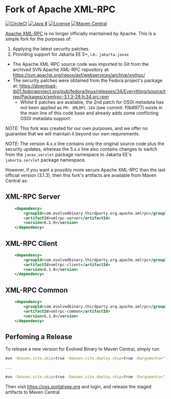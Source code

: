 # Fork of Apache XML-RPC
[![CircleCI](https://circleci.com/gh/evolvedbinary/apache-xmlrpc/tree/main.svg?style=svg)](https://circleci.com/gh/evolvedbinary/apache-xmlrpc/tree/main)
[![Java 8](https://img.shields.io/badge/java-8+-blue.svg)](https://adoptopenjdk.net/)
[![License](https://img.shields.io/badge/license-Apache%202-blue.svg)](https://opensource.org/licenses/Apache2.0)
[![Maven Central](https://maven-badges.herokuapp.com/maven-central/com.evolvedbinary.thirdparty.org.apache.xmlrpc/xmlrpc/badge.svg)](https://search.maven.org/search?q=g:com.evolvedbinary.thirdparty.org.apache.xmlrpc)

[Apache XML-RPC](https://ws.apache.org/xmlrpc/) is no longer officially maintained by Apache.
This is a simple fork for the purposes of:
1. Applying the latest security patches.
2. Providing support for Jakarta EE 5+, i.e.: `jakarta.javax`

* The Apache XML-RPC source code was imported to Git from the archived SVN Apache XML-RPC repository at: https://svn.apache.org/repos/asf/webservices/archive/xmlrpc/
* The security patches were obtained from the Fedora project's package at: https://download-ib01.fedoraproject.org/pub/fedora/linux/releases/34/Everything/source/tree/Packages/x/xmlrpc-3.1.3-28.fc34.src.rpm
    * Whilst 6 patches are available, the 2nd patch for OSGI metadata has not been applied as `PR: XMLRPC-184` (see commit: f0b8977) exists in the main line of this code base and already adds some conflicting OSGI metadata support. 

*NOTE*: This fork was created for our own purposes, and we offer no guarantee that we will maintain it beyond our own requirements.

*NOTE*: The version 4.x.x line contains only the original source code plus the security updates, whereas the 5.x.x line also contains changes to switch from the `javax.servlet` package namespace to Jakarta EE's `jakarta.servlet` package namespace.

However, if you want a possibly more secure Apache XML-RPC than the last official version (3.1.3), then this fork's artifacts are available
from Maven Central as:

## XML-RPC Server
```xml
    <dependency>    
        <groupId>com.evolvedbinary.thirdparty.org.apache.xmlrpc</groupId>
        <artifactId>xmlrpc-server</artifactId>
        <version>6.1.0</version>
    </dependency>
```

## XML-RPC Client
```xml
    <dependency>    
        <groupId>com.evolvedbinary.thirdparty.org.apache.xmlrpc</groupId>
        <artifactId>xmlrpc-client</artifactId>
        <version>6.1.0</version>
    </dependency>
```

## XML-RPC Common
```xml
    <dependency>    
        <groupId>com.evolvedbinary.thirdparty.org.apache.xmlrpc</groupId>
        <artifactId>xmlrpc-common</artifactId>
        <version>6.1.0</version>
    </dependency>
```

## Perfoming a Release
To release a new version for Evolved Binary to Maven Central, simply run:
``` bash
mvn -Dmaven.site.skip=true -Dmaven.site.deploy.skip=true -Darguments="-Dmaven.site.skip=true -Dmaven.site.deploy.skip=true" release:prepare

...

mvn -Dmaven.site.skip=true -Dmaven.site.deploy.skip=true -Darguments="-Dmaven.site.skip=true -Dmaven.site.deploy.skip=true" release:perform
```

Then visit https://oss.sontatype.org and login, and release the staged artifacts to Maven Central
